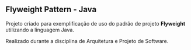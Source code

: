 ## Flyweight Pattern - Java

Projeto criado para exemplificação de uso do padrão de projeto **Flyweight** utilizando a linguagem Java.

Realizado durante a disciplina de Arquitetura e Projeto de Software.
